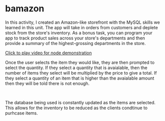 # bamazon
<p>In this activity, I created an Amazon-like storefront with the MySQL skills we learned in this unit. The app will take in orders from customers and deplete stock from the store's inventory. As a bonus task, you can program your app to track product sales across your store's departments and then provide a summary of the highest-grossing departments in the store.</p>
<a href=https://share.getcloudapp.com/P8ulop4K>Click to play video for node demonstration</a>
<p>Once the user selects the item they would like, they are then prompted to select the quantity. If they select a quantity that is avaialable, then the number of items they select will be multiplied by the price to give a total. If they select a quantity of an item that is higher than the avaialable amount then they will be told there is not enough.</p>
<br>
<p>The database being used is constantly updated as the items are selected. This allows for the inventory to be reduced as the clients condtinue to purhcase items.</p>